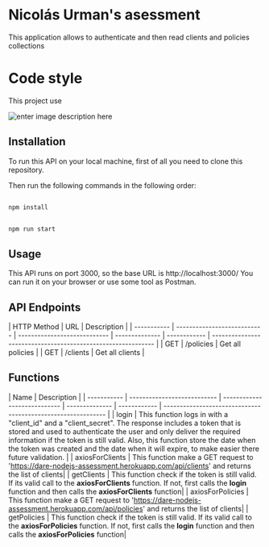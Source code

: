 # Nicolás Urman's asessment

This application allows to authenticate and then read clients and policies collections

#  Code style

  

This project use

  ![enter image description here](https://camo.githubusercontent.com/d0f65430681b67b7104f6130ada8c098ec5f66ba/68747470733a2f2f696d672e736869656c64732e696f2f62616467652f636f64652532307374796c652d7374616e646172642d627269676874677265656e2e7376673f7374796c653d666c6174)

  

##  Installation

  

To run this API on your local machine, first of all you need to clone this repository.

Then run the following commands in the following order:

  

```bash

npm install

```

```bash

npm run start

```

  

##  Usage

  

This API runs on port 3000, so the base URL is http://localhost:3000/
You can run it on your browser or use some tool as Postman.

## API Endpoints

| HTTP Method | URL                         | Description                                                  |
| ----------- | --------------------------- | ---------------------------- | -------------- | ------------ | ------------------------------------------------------------ |
| GET         | /policies              |  Get all policies       |
| GET        | /clients               | Get all clients |


##  Functions


| Name |  Description                                                  |
| ----------- | --------------------------- | ---------------------------- | -------------- | ------------ | ------------------------------------------------------------ |
| login         |  This function logs in with a "client_id" and a "client_secret". The response includes a token that is stored and used to authenticate the user and only deliver the required information if the token is still valid. Also, this function store the date when the token was created and the date when it will expire, to make easier there future validation.        |
| axiosForClients        | This function make a GET request to 'https://dare-nodejs-assessment.herokuapp.com/api/clients' and returns the list of clients|
| getClients        | This function check if the token is still valid. If its valid call to the **axiosForClients** function. If not, first calls the **login** function and then calls the **axiosForClients** function|
| axiosForPolicies        | This function make a GET request to 'https://dare-nodejs-assessment.herokuapp.com/api/policies' and returns the list of clients|
| getPolicies        | This function check if the token is still valid. If its valid call to the **axiosForPolicies** function. If not, first calls the **login** function and then calls the **axiosForPolicies** function|
